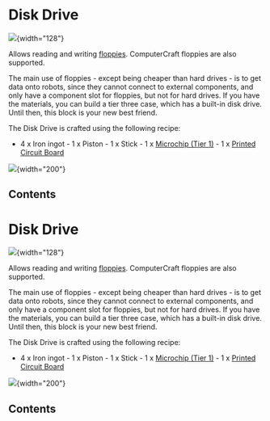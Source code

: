 # Disk Drive

![](/blocks/disk_drive.png){width="128"}

Allows reading and writing [floppies](/item/floppy). ComputerCraft
floppies are also supported.

The main use of floppies - except being cheaper than hard drives - is to
get data onto robots, since they cannot connect to external components,
and only have a component slot for floppies, but not for hard drives. If
you have the materials, you can build a tier three case, which has a
built-in disk drive. Until then, this block is your new best friend.

The Disk Drive is crafted using the following recipe:

- 4 x Iron ingot - 1 x Piston - 1 x Stick - 1 x [Microchip (Tier
1)](/item/materials) - 1 x [Printed Circuit Board](/item/materials)

![](/recipes/blocks/diskdrive.png){width="200"}

## Contents

# Disk Drive

![](/blocks/disk_drive.png){width="128"}

Allows reading and writing [floppies](/item/floppy). ComputerCraft
floppies are also supported.

The main use of floppies - except being cheaper than hard drives - is to
get data onto robots, since they cannot connect to external components,
and only have a component slot for floppies, but not for hard drives. If
you have the materials, you can build a tier three case, which has a
built-in disk drive. Until then, this block is your new best friend.

The Disk Drive is crafted using the following recipe:

- 4 x Iron ingot - 1 x Piston - 1 x Stick - 1 x [Microchip (Tier
1)](/item/materials) - 1 x [Printed Circuit Board](/item/materials)

![](/recipes/blocks/diskdrive.png){width="200"}

## Contents
